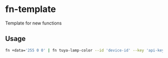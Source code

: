 # fn-template

Template for new functions

## Usage

```bash
fn +data='255 0 0' | fn tuya-lamp-color --id 'device-id' --key 'api-key' --delay 1000
```